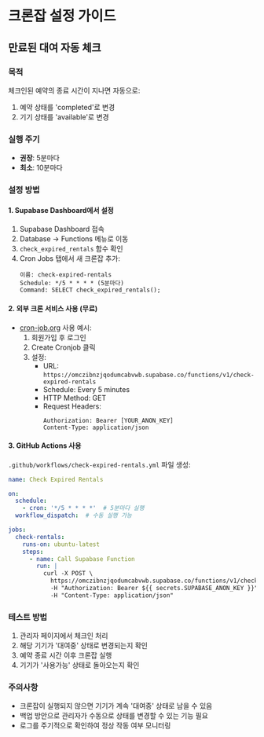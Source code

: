 # 크론잡 설정 가이드

## 만료된 대여 자동 체크

### 목적
체크인된 예약의 종료 시간이 지나면 자동으로:
1. 예약 상태를 'completed'로 변경
2. 기기 상태를 'available'로 변경

### 실행 주기
- **권장**: 5분마다
- **최소**: 10분마다

### 설정 방법

#### 1. Supabase Dashboard에서 설정
1. Supabase Dashboard 접속
2. Database → Functions 메뉴로 이동
3. `check_expired_rentals` 함수 확인
4. Cron Jobs 탭에서 새 크론잡 추가:
   ```
   이름: check-expired-rentals
   Schedule: */5 * * * * (5분마다)
   Command: SELECT check_expired_rentals();
   ```

#### 2. 외부 크론 서비스 사용 (무료)
- [cron-job.org](https://cron-job.org) 사용 예시:
  1. 회원가입 후 로그인
  2. Create Cronjob 클릭
  3. 설정:
     - URL: `https://omczibnzjqodumcabvwb.supabase.co/functions/v1/check-expired-rentals`
     - Schedule: Every 5 minutes
     - HTTP Method: GET
     - Request Headers:
       ```
       Authorization: Bearer [YOUR_ANON_KEY]
       Content-Type: application/json
       ```

#### 3. GitHub Actions 사용
`.github/workflows/check-expired-rentals.yml` 파일 생성:
```yaml
name: Check Expired Rentals

on:
  schedule:
    - cron: '*/5 * * * *'  # 5분마다 실행
  workflow_dispatch:  # 수동 실행 가능

jobs:
  check-rentals:
    runs-on: ubuntu-latest
    steps:
      - name: Call Supabase Function
        run: |
          curl -X POST \
            https://omczibnzjqodumcabvwb.supabase.co/functions/v1/check-expired-rentals \
            -H "Authorization: Bearer ${{ secrets.SUPABASE_ANON_KEY }}" \
            -H "Content-Type: application/json"
```

### 테스트 방법
1. 관리자 페이지에서 체크인 처리
2. 해당 기기가 '대여중' 상태로 변경되는지 확인
3. 예약 종료 시간 이후 크론잡 실행
4. 기기가 '사용가능' 상태로 돌아오는지 확인

### 주의사항
- 크론잡이 실행되지 않으면 기기가 계속 '대여중' 상태로 남을 수 있음
- 백업 방안으로 관리자가 수동으로 상태를 변경할 수 있는 기능 필요
- 로그를 주기적으로 확인하여 정상 작동 여부 모니터링